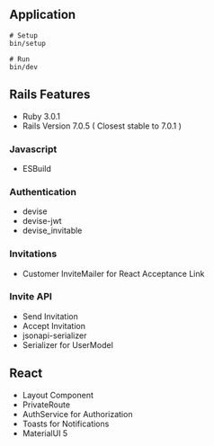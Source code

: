 ## Application
```
# Setup
bin/setup

# Run
bin/dev
```

## Rails Features
- Ruby 3.0.1
- Rails Version 7.0.5 ( Closest stable to 7.0.1 )

### Javascript
- ESBuild

###  Authentication
- devise
- devise-jwt
- devise_invitable

### Invitations
- Customer  InviteMailer for React Acceptance Link

### Invite API
- Send  Invitation
- Accept  Invitation
- jsonapi-serializer
- Serializer  for  UserModel


## React
- Layout  Component
- PrivateRoute
- AuthService for Authorization
- Toasts  for  Notifications
- MaterialUI 5

